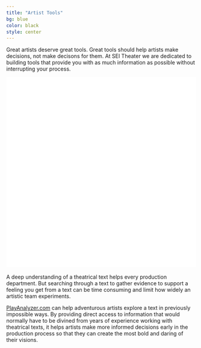 ```yaml
---
title: "Artist Tools"
bg: blue
color: black
style: center
---
```




Great artists deserve great tools.  Great tools should help artists make decisions, not make decisons for them.  At SEI Theater we are dedicated to building tools that provide you with as much information as possible without interrupting your process.

<div id="logo_container">
<img id="logo_img"  src="../img/play_analyzer_clear_background.png" >
</div>

A deep understanding of a theatrical text helps every production department.  But searching through a text to gather evidence to support a feeling you get from a text can be time consuming and limit how widely an artistic team experiments.

<a href="http://playanalyzer.com">PlayAnalyzer.com</a> can help adventurous artists explore a text in previously impossible ways.  By providing direct access to information that would normally have to be divined from years of experience working with theatrical texts, it helps artists make more informed decisions early in the production process so that they can create the most bold and daring of their visions.

